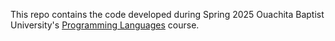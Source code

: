 This repo contains the code developed during Spring 2025 Ouachita Baptist University's [Programming Languages](https://moodle.obu.edu/course/view.php?id=27943) course.
